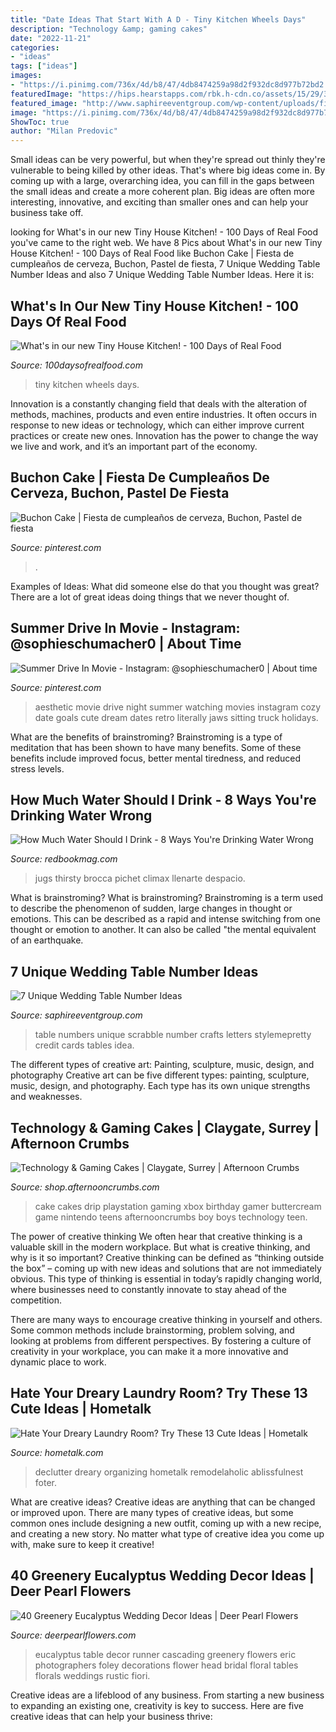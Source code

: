 ```yaml
---
title: "Date Ideas That Start With A D - Tiny Kitchen Wheels Days"
description: "Technology &amp; gaming cakes"
date: "2022-11-21"
categories:
- "ideas"
tags: ["ideas"]
images:
- "https://i.pinimg.com/736x/4d/b8/47/4db8474259a98d2f932dc8d977b72bd2.jpg"
featuredImage: "https://hips.hearstapps.com/rbk.h-cdn.co/assets/15/29/3200x4794/gallery-1436894463-gettyimages-98951808.jpg?resize=980:*"
featured_image: "http://www.saphireeventgroup.com/wp-content/uploads/files/3514/1296/7723/unique_wedding_table_numbers_5.jpg"
image: "https://i.pinimg.com/736x/4d/b8/47/4db8474259a98d2f932dc8d977b72bd2.jpg"
ShowToc: true
author: "Milan Predovic"
---
```



Small ideas can be very powerful, but when they're spread out thinly they're vulnerable to being killed by other ideas. That's where big ideas come in. By coming up with a large, overarching idea, you can fill in the gaps between the small ideas and create a more coherent plan. Big ideas are often more interesting, innovative, and exciting than smaller ones and can help your business take off.

	

		
looking for What&#039;s in our new Tiny House Kitchen! - 100 Days of Real Food you've came to the right web. We have 8 Pics about What&#039;s in our new Tiny House Kitchen! - 100 Days of Real Food like Buchon Cake | Fiesta de cumpleaños de cerveza, Buchon, Pastel de fiesta, 7 Unique Wedding Table Number Ideas and also 7 Unique Wedding Table Number Ideas. Here it is:
		
    
## What&#039;s In Our New Tiny House Kitchen! - 100 Days Of Real Food

<img loading=lazy src="https://www.100daysofrealfood.com/wp-content/uploads/2017/07/THOW-1-8.jpg?x72776" onerror="this.onerror=null;this.src='https://tse3.mm.bing.net/th?id=OIP.VPQWykPITRL4JY8ArKlS5QHaJ3&amp;pid=15.1';" alt="What&#039;s in our new Tiny House Kitchen! - 100 Days of Real Food">

_Source: 100daysofrealfood.com_

>tiny kitchen wheels days. 

	

Innovation is a constantly changing field that deals with the alteration of methods, machines, products and even entire industries. It often occurs in response to new ideas or technology, which can either improve current practices or create new ones. Innovation has the power to change the way we live and work, and it’s an important part of the economy.

    
## Buchon Cake | Fiesta De Cumpleaños De Cerveza, Buchon, Pastel De Fiesta

<img loading=lazy src="https://i.pinimg.com/736x/d5/4f/d7/d54fd70074efbb32e0c912f4991a3864.jpg" onerror="this.onerror=null;this.src='https://tse2.mm.bing.net/th?id=OIP.uhoFD6W-myDdQu4suqhH0AHaJ3&amp;pid=15.1';" alt="Buchon Cake | Fiesta de cumpleaños de cerveza, Buchon, Pastel de fiesta">

_Source: pinterest.com_

>. 

	

Examples of Ideas: What did someone else do that you thought was great?
There are a lot of great ideas doing things that we never thought of.

    
## Summer Drive In Movie - Instagram: @sophieschumacher0 | About Time

<img loading=lazy src="https://i.pinimg.com/736x/4d/b8/47/4db8474259a98d2f932dc8d977b72bd2.jpg" onerror="this.onerror=null;this.src='https://tse2.mm.bing.net/th?id=OIP.wbnmbYstcD8JxSJZZMJIbgHaKX&amp;pid=15.1';" alt="Summer Drive In Movie - Instagram: @sophieschumacher0 | About time">

_Source: pinterest.com_

>aesthetic movie drive night summer watching movies instagram cozy date goals cute dream dates retro literally jaws sitting truck holidays. 

	

What are the benefits of brainstroming?
Brainstroming is a type of meditation that has been shown to have many benefits. Some of these benefits include improved focus, better mental tiredness, and reduced stress levels.

    
## How Much Water Should I Drink - 8 Ways You&#039;re Drinking Water Wrong

<img loading=lazy src="https://hips.hearstapps.com/rbk.h-cdn.co/assets/15/29/3200x4794/gallery-1436894463-gettyimages-98951808.jpg?resize=980:*" onerror="this.onerror=null;this.src='https://tse2.mm.bing.net/th?id=OIP.cnsnRcJNgEJW7w_QO4IOygHaLG&amp;pid=15.1';" alt="How Much Water Should I Drink - 8 Ways You&#039;re Drinking Water Wrong">

_Source: redbookmag.com_

>jugs thirsty brocca pichet climax llenarte despacio. 

	

What is brainstroming?
What is brainstroming? Brainstroming is a term used to describe the phenomenon of sudden, large changes in thought or emotions. This can be described as a rapid and intense switching from one thought or emotion to another. It can also be called "the mental equivalent of an earthquake.

    
## 7 Unique Wedding Table Number Ideas

<img loading=lazy src="http://www.saphireeventgroup.com/wp-content/uploads/files/3514/1296/7723/unique_wedding_table_numbers_5.jpg" onerror="this.onerror=null;this.src='https://tse3.mm.bing.net/th?id=OIP.qAzuDGHnhjEG4MN5BWzVfgAAAA&amp;pid=15.1';" alt="7 Unique Wedding Table Number Ideas">

_Source: saphireeventgroup.com_

>table numbers unique scrabble number crafts letters stylemepretty credit cards tables idea. 

	

The different types of creative art: Painting, sculpture, music, design, and photography
Creative art can be five different types: painting, sculpture, music, design, and photography. Each type has its own unique strengths and weaknesses.

    
## Technology &amp; Gaming Cakes | Claygate, Surrey | Afternoon Crumbs

<img loading=lazy src="https://cdn.shopify.com/s/files/1/1583/5841/products/Playstation_Nintendo_Cake_grande.jpg?v=1530715231" onerror="this.onerror=null;this.src='https://tse2.mm.bing.net/th?id=OIP.DtcaIsei6_psxb9lEBTZFgHaJQ&amp;pid=15.1';" alt="Technology &amp; Gaming Cakes | Claygate, Surrey | Afternoon Crumbs">

_Source: shop.afternooncrumbs.com_

>cake cakes drip playstation gaming xbox birthday gamer buttercream game nintendo teens afternooncrumbs boy boys technology teen. 

	

The power of creative thinking
We often hear that creative thinking is a valuable skill in the modern workplace. But what is creative thinking, and why is it so important?
Creative thinking can be defined as “thinking outside the box” – coming up with new ideas and solutions that are not immediately obvious. This type of thinking is essential in today’s rapidly changing world, where businesses need to constantly innovate to stay ahead of the competition.

There are many ways to encourage creative thinking in yourself and others. Some common methods include brainstorming, problem solving, and looking at problems from different perspectives. By fostering a culture of creativity in your workplace, you can make it a more innovative and dynamic place to work.

    
## Hate Your Dreary Laundry Room? Try These 13 Cute Ideas | Hometalk

<img loading=lazy src="https://cdn-fastly.hometalk.com/media/2016/12/27/3660026/s-hate-your-dreary-laundry-room-try-these-13-cute-ideas-laundry-rooms.jpg?size=1600x1000&amp;nocrop=1" onerror="this.onerror=null;this.src='https://tse1.mm.bing.net/th?id=OIP.22RFGGXdaAcU0JlSMfIgFwHaJ4&amp;pid=15.1';" alt="Hate Your Dreary Laundry Room? Try These 13 Cute Ideas | Hometalk">

_Source: hometalk.com_

>declutter dreary organizing hometalk remodelaholic ablissfulnest foter. 

	

What are creative ideas?
Creative ideas are anything that can be changed or improved upon. There are many types of creative ideas, but some common ones include designing a new outfit, coming up with a new recipe, and creating a new story. No matter what type of creative idea you come up with, make sure to keep it creative!

    
## 40 Greenery Eucalyptus Wedding Decor Ideas | Deer Pearl Flowers

<img loading=lazy src="http://www.deerpearlflowers.com/wp-content/uploads/2016/12/cascading-table-runner-via-Eric-Foley-Photographers.jpg" onerror="this.onerror=null;this.src='https://tse4.mm.bing.net/th?id=OIP.ttEJjctSp6AHTA48LJavvgHaLH&amp;pid=15.1';" alt="40 Greenery Eucalyptus Wedding Decor Ideas | Deer Pearl Flowers">

_Source: deerpearlflowers.com_

>eucalyptus table decor runner cascading greenery flowers eric photographers foley decorations flower head bridal floral tables florals weddings rustic fiori. 

	

Creative ideas are a lifeblood of any business. From starting a new business to expanding an existing one, creativity is key to success. Here are five creative ideas that can help your business thrive:

